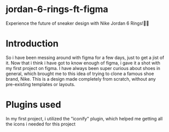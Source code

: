 # jordan-6-rings-ft-figma
Experience the future of sneaker design with Nike Jordan 6 Rings!👟🚀

# Introduction
So i have been messing around with figma for a few days, just to get a jist of it. Now that i think i have got to know enough of figma, i gave it a shot with my first project on figma. I have always been super curious about shoes in general, which brought me to this idea of trying to clone a famous shoe brand, Nike. This is a design made completely from scratch, without any pre-existing templates or layouts.
# Plugins used
In my first project, i utilized the "iconify" plugin, which helped me getting all the icons i needed for this project
